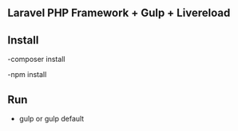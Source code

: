 ## Laravel PHP Framework + Gulp + Livereload

## Install
-composer install

-npm install

## Run
- gulp or gulp default
